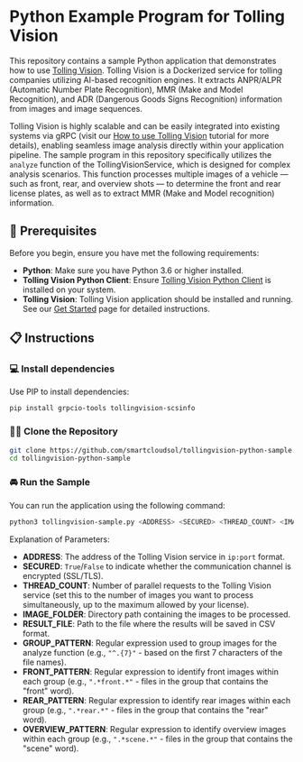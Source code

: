 # Python Example Program for Tolling Vision

This repository contains a sample Python application that demonstrates how to use [Tolling Vision](https://tollingvision.com). Tolling Vision is a Dockerized service for tolling companies utilizing AI-based recognition engines. It extracts ANPR/ALPR (Automatic Number Plate Recognition), MMR (Make and Model Recognition), and ADR (Dangerous Goods Signs Recognition) information from images and image sequences.

Tolling Vision is highly scalable and can be easily integrated into existing systems via gRPC (visit our [How to use Tolling Vision](https://tollingvision.com/how-to-use-tolling-vision/) tutorial for more details), enabling seamless image analysis directly within your application pipeline. The sample program in this repository specifically utilizes the `analyze` function of the TollingVisionService, which is designed for complex analysis scenarios. This function processes multiple images of a vehicle — such as front, rear, and overview shots — to determine the front and rear license plates, as well as to extract MMR (Make and Model recognition) information.

## 📖 Prerequisites

Before you begin, ensure you have met the following requirements:

- **Python**: Make sure you have Python 3.6 or higher installed.
- **Tolling Vision Python Client**: Ensure [Tolling Vision Python Client](https://pypi.org/project/tollingvision-scsinfo/) is installed on your system.
- **Tolling Vision**: Tolling Vision application should be installed and running. See our [Get Started](https://tollingvision.com/get-started) page for detailed instructions.

## 📋 Instructions

### 💻 Install dependencies

Use PIP to install dependencies:
```bash
pip install grpcio-tools tollingvision-scsinfo
```

### 👨‍💻 Clone the Repository

```bash
git clone https://github.com/smartcloudsol/tollingvision-python-sample.git
cd tollingvision-python-sample
```

### 🚘 Run the Sample

You can run the application using the following command:
```bash
python3 tollingvision-sample.py <ADDRESS> <SECURED> <THREAD_COUNT> <IMAGE_FOLDER> <RESULT_FILE> <GROUP_PATTERN> <FRONT_PATTERN> <REAR_PATTERN> <OVERVIEW_PATTERN>
```

Explanation of Parameters:
  - **ADDRESS**: The address of the Tolling Vision service in <code>ip:port</code> format.
  - **SECURED**: <code>True</code>/<code>False</code> to indicate whether the communication channel is encrypted (SSL/TLS).
  - **THREAD_COUNT**: Number of parallel requests to the Tolling Vision service (set this to the number of images you want to process simultaneously, up to the maximum allowed by your license).
  - **IMAGE_FOLDER**: Directory path containing the images to be processed.
  - **RESULT_FILE**: Path to the file where the results will be saved in CSV format.
  - **GROUP_PATTERN**: Regular expression used to group images for the analyze function (e.g., <code>"^.{7}"</code> - based on the first 7 characters of the file names).
  - **FRONT_PATTERN**: Regular expression to identify front images within each group (e.g., <code>".\*front.\*"</code> - files in the group that contains the "front" word).
  - **REAR_PATTERN**: Regular expression to identify rear images within each group (e.g., <code>".\*rear.\*"</code> - files in the group that contains the "rear" word).
  - **OVERVIEW_PATTERN**: Regular expression to identify overview images within each group (e.g., <code>".\*scene.\*"</code> - files in the group that contains the "scene" word).
